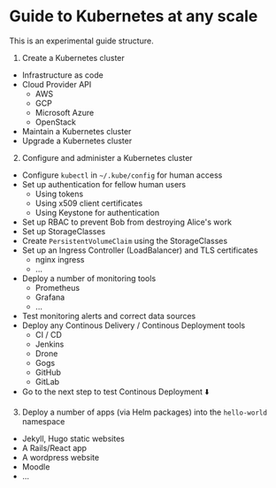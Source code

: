 # Guide to Kubernetes at any scale

This is an experimental guide structure.

1. Create a Kubernetes cluster
  * Infrastructure as code
  * Cloud Provider API
    * AWS
    * GCP
    * Microsoft Azure
    * OpenStack
  * Maintain a Kubernetes cluster
  * Upgrade a Kubernetes cluster
2. Configure and administer a Kubernetes cluster
  * Configure `kubectl` in `~/.kube/config` for human access
  * Set up authentication for fellow human users
    * Using tokens
    * Using x509 client certificates
    * Using Keystone for authentication
  * Set up RBAC to prevent Bob from destroying Alice's work
  * Set up StorageClasses
  * Create `PersistentVolumeClaim` using the StorageClasses
  * Set up an Ingress Controller (LoadBalancer) and TLS certificates
    * nginx ingress
    * ...
  * Deploy a number of monitoring tools
    * Prometheus
    * Grafana
    * ...
  * Test monitoring alerts and correct data sources
  * Deploy any Continous Delivery / Continous Deployment tools
    * CI / CD
    * Jenkins
    * Drone
    * Gogs
    * GitHub
    * GitLab
  * Go to the next step to test Continous Deployment ⬇️
3. Deploy a number of apps (via Helm packages) into the `hello-world` namespace
  * Jekyll, Hugo static websites
  * A Rails/React app
  * A wordpress website
  * Moodle
  * ...

